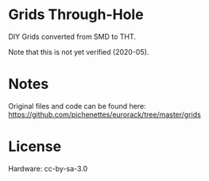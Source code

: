 # Grids Through-Hole
DIY Grids converted from SMD to THT.

Note that this is not yet verified (2020-05).




# Notes
Original files and code can be found here: https://github.com/pichenettes/eurorack/tree/master/grids


# License
Hardware: cc-by-sa-3.0

